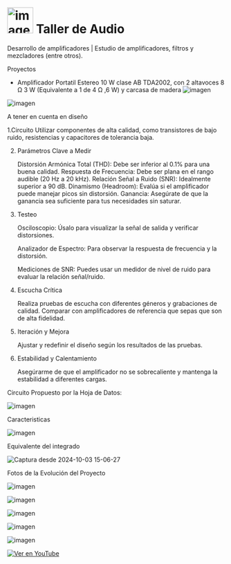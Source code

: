
<h1><img src="https://github.com/user-attachments/assets/ccab047c-a35c-437e-bacc-6a49c444b4fe" alt="imagen" width="60"/> Taller de Audio </h1>


Desarrollo de amplificadores | Estudio de amplificadores, filtros y mezcladores (entre otros). 

Proyectos

- Amplificador Portatil Estereo 10 W clase AB TDA2002, con 2 altavoces 8 Ω 3 W (Equivalente a 1 de 4 Ω ,6 W) y carcasa de madera
 ![imagen](https://github.com/user-attachments/assets/9626ad7a-6e2a-409a-882d-c66c7cafc2b9)

 ![imagen](https://github.com/user-attachments/assets/c06e93fa-0155-4617-b291-0c3e31d9eeb3)

 A tener en cuenta en diseño

1.Circuito 
     Utilizar componentes de alta calidad, como transistores de bajo ruido, resistencias y capacitores de tolerancia baja.

2. Parámetros Clave a Medir

    Distorsión Armónica Total (THD): Debe ser inferior al 0.1% para una buena calidad.
    Respuesta de Frecuencia: Debe ser plana en el rango audible (20 Hz a 20 kHz).
    Relación Señal a Ruido (SNR): Idealmente superior a 90 dB.
    Dinamismo (Headroom): Evalúa si el amplificador puede manejar picos sin distorsión.
    Ganancia: Asegúrate de que la ganancia sea suficiente para tus necesidades sin saturar.

3. Testeo

    Osciloscopio: Úsalo para visualizar la señal de salida y verificar distorsiones.

    Analizador de Espectro: Para observar la respuesta de frecuencia y la distorsión.

    Mediciones de SNR: Puedes usar un medidor de nivel de ruido para evaluar la relación señal/ruido.

5. Escucha Crítica

    Realiza pruebas de escucha con diferentes géneros y grabaciones de calidad.
    Comparar con amplificadores de referencia que sepas que son de alta fidelidad.

6. Iteración y Mejora

    Ajustar y redefinir el diseño según los resultados de las pruebas.
    

7. Estabilidad y Calentamiento

    Asegúrarme de que el amplificador no se sobrecaliente y mantenga la estabilidad a diferentes cargas.

Circuito Propuesto por la Hoja de Datos:

![imagen](https://github.com/user-attachments/assets/358cfbe4-d69b-4f52-a306-628ca7e11a17)

Caracteristicas

![imagen](https://github.com/user-attachments/assets/399b067d-c3be-48e7-a5ac-d7e19a060c06)

Equivalente del integrado 

![Captura desde 2024-10-03 15-06-27](https://github.com/user-attachments/assets/e3f8a2ad-1cbb-45d7-969c-0c3b64c64c54)

Fotos de la Evolución del Proyecto

![imagen](https://github.com/user-attachments/assets/303c4e54-dcf5-4221-a89d-82b24a83d282)

![imagen](https://github.com/user-attachments/assets/717ddb6b-4c1a-4db0-b67b-ae7100b6208d)

![imagen](https://github.com/user-attachments/assets/17f09712-3d84-4a4a-a1a1-4e1dd2885903)

![imagen](https://github.com/user-attachments/assets/dd7af32a-dd75-4bf0-be32-477e18a391d9)

![imagen](https://github.com/user-attachments/assets/84dfe4c2-17a5-4425-b701-84ddde65c241)



[![Ver en YouTube](https://img.youtube.com/vi/ID_DEL_VIDEO/0.jpg)]([https://www.youtube.com/watch?v=ID_DEL_VIDEO](https://youtube.com/shorts/MW2d4Th6UJM?si=7gc1NAEMcmXFtAxD))


  

